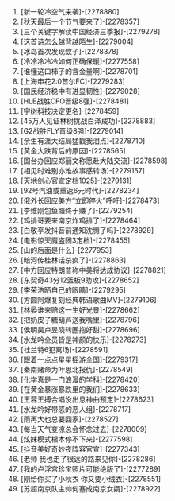 
1. [新一轮冷空气来袭]-[2278880]
1. [秋天最后一个节气要来了]-[2278357]
1. [三个关键字解读中国经济三季报]-[2279278]
1. [这首诗怎么越背越陌生]-[2279004]
1. [冰岛首次发现蚊子]-[2278378]
1. [冷冷冷冷冷如何正确保暖]-[2277558]
1. [谁懂这口柿子的含金量啊]-[2278701]
1. [上海申花2:0首尔FC]-[2279283]
1. [国民经济稳中有进显韧性]-[2279028]
1. [HLE战胜CFO晋级8强]-[2278481]
1. [宇树科技决定更名]-[2278459]
1. [45万人见证林树挑战白泽成功]-[2278883]
1. [G2战胜FLY晋级8强]-[2279014]
1. [余生有涯大结局猛戳我泪点]-[2278710]
1. [黄金大跌背后的原因]-[2278565]
1. [国台办回应郑丽文称愿赴大陆交流]-[2278598]
1. [相见时难别亦难故事感转场]-[2279157]
1. [天地剑心官宣定档1025]-[2279131]
1. [92号汽油或重返6元时代]-[2278234]
1. [俄外长回应美方“立即停火”呼吁]-[2278473]
1. [李维刚包鱼塘终于赚了]-[2279254]
1. [鸡排哥要来南京炸鸡排了]-[2278464]
1. [白敬亭发抖音前通知沈腾了吗]-[2278929]
1. [电影惊天魔盗团3定档]-[2278455]
1. [山的后面是什么]-[2277953]
1. [暗河传桂林话杀疯了]-[2278863]
1. [中方回应特朗普称中美将达成协议]-[2278821]
1. [东契奇43分12篮板9助攻]-[2278652]
1. [李荣浩晒自己的眼睛]-[2279295]
1. [方圆阿爆复刻经典韩语歌曲MV]-[2279106]
1. [林晏谁来赔这一生好光景]-[2278662]
1. [把奶皮子糖葫芦送我嘴里]-[2278796]
1. [侯明昊卢昱晓转圈抱好甜]-[2278696]
1. [水龙吟全员皆是神颜的快乐]-[2278273]
1. [杜兰特6犯离场]-[2278591]
1. [跟着一点点星星摇游全国]-[2279317]
1. [秦南赌命为叶思北报仇]-[2278549]
1. [化学真是一门浪漫的学科]-[2278420]
1. [在黄金暴涨暴跌里的我们]-[2278633]
1. [王蓉王搏合唱没出息神曲预定]-[2278623]
1. [水龙吟好带感的恶人组]-[2278717]
1. [雨再大也总要回家]-[2278527]
1. [每当天气变凉总会怀念过去]-[2278009]
1. [炫妹模式根本停不下来]-[2277598]
1. [抖音美好奇妙夜阵容官宣]-[2277343]
1. [老师 我也走了很远的路来见你]-[2278286]
1. [我的卢浮宫珍宝照片可能绝版了]-[2277289]
1. [刚给你买了小秋衣 你又要小绒衣]-[2278551]
1. [苏超南京队主帅何塞成南京女婿]-[2278922]
